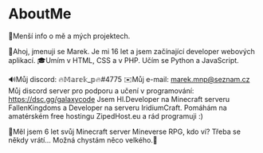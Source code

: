# AboutMe
📜Menší info o mě a mých projektech.

👋Ahoj, jmenuji se Marek. Je mi 16 let a jsem začínající developer webových aplikací. 
🎓Umím v HTML, CSS a v PHP. Učím se Python a JavaScript.

🔊Můj discord: 🔥𝕄𝕒𝕣𝕖𝕜_𝕡🔥#4775
✉️Můj e-mail: marek.mnp@seznam.cz 
Můj discord server pro podporu a učení v programování: https://dsc.gg/galaxycode
Jsem Hl.Developer na Minecraft serveru FallenKingdoms a Developer na serveru IridiumCraft. Pomáhám na amatérském free hostingu ZipedHost.eu a rád programuji :)

🔭Měl jsem 6 let svůj Minecraft server Mineverse RPG, kdo ví? Třeba se někdy vrátí... Možná chystám něco velkého.🤔
